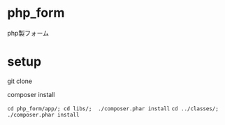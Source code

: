 php_form
========

php製フォーム

setup
=====

git clone

composer install

  `
  cd php_form/app/;
  cd libs/; 
  ./composer.phar install
  `
  `
  cd ../classes/; 
  ./composer.phar install
  `
  
